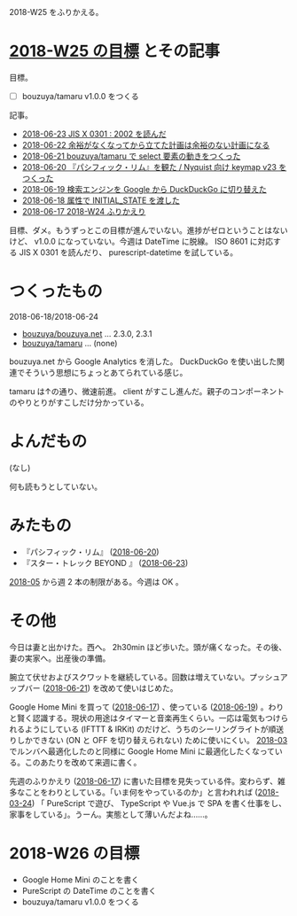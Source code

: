 2018-W25 をふりかえる。

# [2018-W25 の目標][2018-06-17] とその記事

目標。

- [ ] bouzuya/tamaru v1.0.0 をつくる

記事。

- [2018-06-23 JIS X 0301 : 2002 を読んだ][2018-06-23]
- [2018-06-22 余裕がなくなってから立てた計画は余裕のない計画になる][2018-06-22]
- [2018-06-21 bouzuya/tamaru で select 要素の動きをつくった][2018-06-21]
- [2018-06-20 『パシフィック・リム』を観た / Nyquist 向け keymap v23 をつくった][2018-06-20]
- [2018-06-19 検索エンジンを Google から DuckDuckGo に切り替えた][2018-06-19]
- [2018-06-18 属性で INITIAL_STATE を渡した][2018-06-18]
- [2018-06-17 2018-W24 ふりかえり][2018-06-17]

目標、ダメ。もうずっとこの目標が進んでいない。進捗がゼロということはないけど、 v1.0.0 になっていない。今週は DateTime に脱線。 ISO 8601 に対応する JIS X 0301 を読んだり、 purescript-datetime を試している。

# つくったもの

2018-06-18/2018-06-24

- [bouzuya/bouzuya.net][] ... 2.3.0, 2.3.1
- [bouzuya/tamaru][] ... (none)

bouzuya.net から Google Analytics を消した。 DuckDuckGo を使い出した関連でそういう思想にちょっとあてられている感じ。

tamaru は↑の通り、微速前進。 client がすこし進んだ。親子のコンポーネントのやりとりがすこしだけ分かっている。

# よんだもの

(なし)

何も読もうとしていない。

# みたもの

- 『パシフィック・リム』 ([2018-06-20][])
- 『スター・トレック BEYOND 』 ([2018-06-23][])

[2018-05][2018-04-30] から週 2 本の制限がある。今週は OK 。

# その他

今日は妻と出かけた。西へ。 2h30min ほど歩いた。頭が痛くなった。その後、妻の実家へ。出産後の準備。

腕立て伏せおよびスクワットを継続している。回数は増えていない。プッシュアップバー ([2018-06-21][]) を改めて使いはじめた。

Google Home Mini を買って ([2018-06-17][]) 、使っている ([2018-06-19][]) 。わりと賢く認識する。現状の用途はタイマーと音楽再生くらい。一応は電気もつけられるようにしている (IFTTT & IRKit) のだけど、うちのシーリングライトが順送りしかできない (ON と OFF を切り替えられない) ために使いにくい。 [2018-03][2018-03-31] でルンバへ最適化したのと同様に Google Home Mini に最適化したくなっている。このあたりを改めて来週に書く。

先週のふりかえり ([2018-06-17][]) に書いた目標を見失っている件。変わらず、雑多なことをわりとしている。「いま何をやっているのか」と言われれば ([2018-03-24][]) 「 PureScript で遊び、 TypeScript や Vue.js で SPA を書く仕事をし、家事をしている」。うーん。実態として薄いんだよね……。

# 2018-W26 の目標

- Google Home Mini のことを書く
- PureScript の DateTime のことを書く
- bouzuya/tamaru v1.0.0 をつくる

[2018-03-24]: https://blog.bouzuya.net/2018/03/24/
[2018-03-31]: https://blog.bouzuya.net/2018/03/31/
[2018-04-30]: https://blog.bouzuya.net/2018/04/30/
[2018-06-17]: https://blog.bouzuya.net/2018/06/17/
[2018-06-18]: https://blog.bouzuya.net/2018/06/18/
[2018-06-19]: https://blog.bouzuya.net/2018/06/19/
[2018-06-20]: https://blog.bouzuya.net/2018/06/20/
[2018-06-21]: https://blog.bouzuya.net/2018/06/21/
[2018-06-22]: https://blog.bouzuya.net/2018/06/22/
[2018-06-23]: https://blog.bouzuya.net/2018/06/23/
[bouzuya/bouzuya.net]: https://github.com/bouzuya/bouzuya.net
[bouzuya/tamaru]: https://github.com/bouzuya/tamaru
